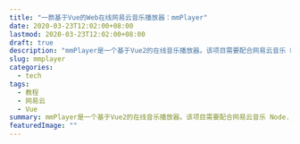 ```yaml
---
title: "一款基于Vue的Web在线网易云音乐播放器：mmPlayer"
date: 2020-03-23T12:02:00+08:00
lastmod: 2020-03-23T12:02:00+08:00
draft: true
description: "mmPlayer是一个基于Vue2的在线音乐播放器。该项目需要配合网易云音乐 Node.js API运行，有需要的同学可尝试一下。"
slug: mmplayer
categories:
  - tech
tags:
  - 教程
  - 网易云
  - Vue
summary: mmPlayer是一个基于Vue2的在线音乐播放器。该项目需要配合网易云音乐 Node.js API运行，有需要的同学可尝试一下。
featuredImage: ""
---
```


